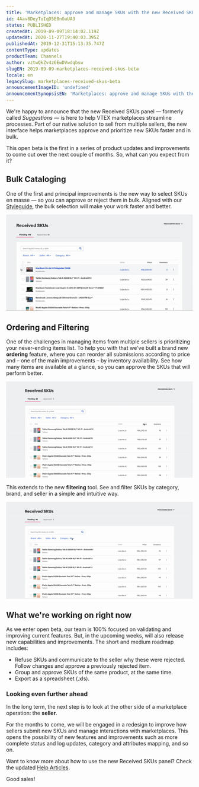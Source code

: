 ```yaml
---
title: 'Marketplaces: approve and manage SKUs with the new Received SKUs admin in beta.'
id: 4Aav8DeyToIqD5E0nGuUA3
status: PUBLISHED
createdAt: 2019-09-09T18:14:02.119Z
updatedAt: 2020-11-27T19:40:03.395Z
publishedAt: 2019-12-31T15:13:35.747Z
contentType: updates
productTeam: Channels
author: vztwQkZv4z6EwDVwdqbsw
slugEN: 2019-09-09-marketplaces-received-skus-beta
locale: en
legacySlug: marketplaces-received-skus-beta
announcementImageID: 'undefined'
announcementSynopsisEN: 'Marketplaces: approve and manage SKUs with the new Received SKUs admin in beta.'
---
```


We're happy to announce that the new Received SKUs panel — formerly called *Suggestions* — is here to help VTEX marketplaces streamline processes. Part of our native solution to sell from multiple sellers, the new interface helps marketplaces approve and prioritize new SKUs faster and in bulk.

This open beta is the first in a series of product updates and improvements to come out over the next couple of months. So, what can you expect from it?



## Bulk Cataloging

One of the first and principal improvements is the new way to select SKUs en masse — so you can approve or reject them in bulk. Aligned with our [Styleguide](https://styleguide.vtex.com/ "Styleguide"), the bulk selection will make your work faster and better.

![received-skus-bulk](https://raw.githubusercontent.com/vtexdocs/help-center-content/refs/heads/main/docs/en/announcements/2019/september/2019-09-09-marketplaces-received-skus-beta_1.gif)



## Ordering and Filtering
One of the challenges in managing items from multiple sellers is prioritizing your never-ending items list. To help you with that we've built a brand new __ordering__ feature, where you can reorder all submissions according to price and – one of the main improvements – by inventory availability. See how many items are available at a glance, so you can approve the SKUs that will perform better.


![received-skus-ordering](https://raw.githubusercontent.com/vtexdocs/help-center-content/refs/heads/main/docs/en/announcements/2019/september/2019-09-09-marketplaces-received-skus-beta_2.gif)


This extends to the new __filtering__ tool. See and filter SKUs by category, brand, and seller in a simple and intuitive way.


![received-skus-filtering](https://raw.githubusercontent.com/vtexdocs/help-center-content/refs/heads/main/docs/en/announcements/2019/september/2019-09-09-marketplaces-received-skus-beta_3.gif)




## What we're working on right now

As we enter open beta, our team is 100% focused on validating and improving current features. But, in the upcoming weeks, will also release new capabilities and improvements. The short and medium roadmap includes:

- Refuse SKUs and communicate to the seller why these were rejected. Follow changes and approve a previously rejected item.
- Group and approve SKUs of the same product, at the same time.
- Export as a spreadsheet (.xls).



### Looking even further ahead

In the long term, the next step is to look at the other side of a marketplace operation: the __seller__. 

For the months to come, we will be engaged in a redesign to improve how sellers submit new SKUs and manage interactions with marketplaces. This opens the possibility of new features and improvements such as more complete status and log updates, category and attributes mapping, and so on.

Want to know more about how to use the new Received SKUs panel? Check the updated [Help Articles](/en/tutorial/sugerindo-e-aprovando-skus--tutorials_396).

Good sales!


